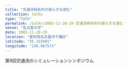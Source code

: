 ```yaml
---
title: "交通流時系列の揺らぎを読む"
collection: talks
type: "Talk"
permalink: /talks/2003-11-28-29-交通流時系列の揺らぎを読む
venue: "名古屋大学"
date: 2003-11-28-29
location: "愛知県名古屋市千種区"
latitude: "35.153491"
longitude: "136.967573"
---
```


第9回交通流のシミュレーションシンポジウム
